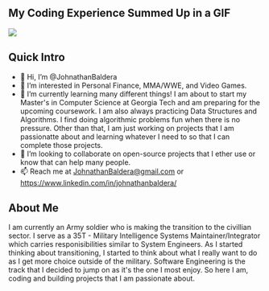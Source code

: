## My Coding Experience Summed Up in a GIF

![](https://media.giphy.com/media/3o752eGiFHjtwVoTzq/source.gif)


## Quick Intro
- 👋 Hi, I’m @JohnathanBaldera
- 👀 I’m interested in Personal Finance, MMA/WWE, and Video Games.
- 🌱 I’m currently learning many different things! I am about to start my Master's in Computer Science at Georgia Tech and am preparing for the upcoming coursework. I am also always practicing Data Structures and Algorithms.  I find doing algorithmic problems fun when there is no pressure.  Other than that, I am just working on projects that I am passionatte about and learning whatever I need to so that I can complete those projects.
- 💞️ I’m looking to collaborate on open-source projects that I ether use or know that can help many people.  
- 📫 Reach me at JohnathanBaldera@gmail.com or https://www.linkedin.com/in/johnathanbaldera/

## About Me

I am currently an Army soldier who is making the transition to the civillian sector.  I serve as a 35T - Military Intelligence Systems Maintainer/Integrator which carries responisibilities similar to System Engineers.  As I started thinking about transitioning, I started to think about what I really want to do as I get more choice outside of the military.  Software Engineering is the track that I decided to jump on as it's the one I most enjoy.  So here I am, coding and building projects that I am passionate about.

<!---
JohnathanBaldera/JohnathanBaldera is a ✨ special ✨ repository because its `README.md` (this file) appears on your GitHub profile.
You can click the Preview link to take a look at your changes.
--->
